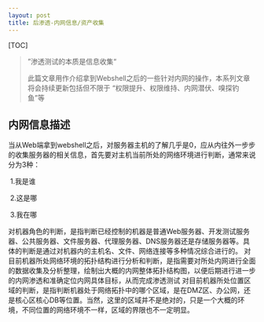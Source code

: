 ```yaml
---
layout: post
title: 后渗透-内网信息/资产收集
---
```


[TOC]

>”渗透测试的本质是信息收集“
>
>此篇文章用作介绍拿到Webshell之后的一些针对内网的操作，本系列文章将会持续更新包括但不限于 “权限提升、权限维持、内网潜伏、嗅探钓鱼”等



## 内网信息描述

当从Web端拿到webshell之后，对服务器主机的了解几乎是0，应从内往外一步步的收集服务器的相关信息，首先要对主机当前所处的网络环境进行判断，通常来说分为3种：

​	1.我是谁

​	2.这是哪

​	3.我在哪

对机器角色的判断，是指判断已经控制的机器是普通Web服务器、开发测试服务器、公共服务器、文件服务器、代理服务器、DNS服务器还是存储服务器等。具体的判断是通过对机器内的主机名、文件、网络连接等多种情况综合进行的。
对目前机器所处网络环境的拓扑结构进行分析和判断，是指需要对所处内网进行全面的数据收集及分析整理，绘制出大概的内网整体拓扑结构图，以便后期进行进一步的内网渗透和准确定位内网具体目标，从而完成渗透测试
对目前机器所处位置区域的判断，是指判断机器处于网络拓扑中的哪个区域，是在DMZ区、办公网，还是核心区核心DB等位置。当然，这里的区域并不是绝对的，只是一个大概的环境，不同位置的网络环境不一样，区域的界限也不一定明显。